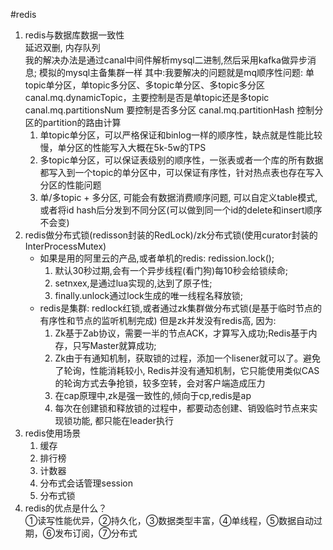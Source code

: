 #redis
1. redis与数据库数据一致性  
   延迟双删, 内存队列  
   我的解决办法是通过canal中间件解析mysql二进制,然后采用kafka做异步消息;
   模拟的mysql主备集群一样
   其中:我要解决的问题就是mq顺序性问题: 单topic单分区，单topic多分区、多topic单分区、多topic多分区
   canal.mq.dynamicTopic，主要控制是否是单topic还是多topic
   canal.mq.partitionsNum 要控制是否多分区
   canal.mq.partitionHash 控制分区的partition的路由计算
    1. 单topic单分区，可以严格保证和binlog一样的顺序性，缺点就是性能比较慢，单分区的性能写入大概在5k-5w的TPS
    2. 多topic单分区，可以保证表级别的顺序性，一张表或者一个库的所有数据都写入到一个topic的单分区中，可以保证有序性，针对热点表也存在写入分区的性能问题
    3. 单/多topic + 多分区, 可能会有数据消费顺序问题, 可以自定义table模式,或者将id hash后分发到不同分区(可以做到同一个id的delete和insert顺序不会变)
2. redis做分布式锁(redisson封装的RedLock)/zk分布式锁(使用curator封装的InterProcessMutex)
    - 如果是用的阿里云的产品,或者单机的redis: redission.lock();
        1. 默认30秒过期,会有一个异步线程(看门狗)每10秒会给锁续命;
        2. setnxex,是通过lua实现的,达到了原子性;
        3. finally.unlock通过lock生成的唯一线程名释放锁;
    - redis是集群:
      redlock红锁,或者通过zk集群做分布式锁(是基于临时节点的有序性和节点的监听机制完成)
      但是zk并发没有redis高, 因为:
        1. Zk基于Zab协议，需要一半的节点ACK，才算写入成功;Redis基于内存，只写Master就算成功;
        2. Zk由于有通知机制，获取锁的过程，添加一个lisener就可以了。避免了轮询，性能消耗较小, Redis并没有通知机制，它只能使用类似CAS的轮询方式去争抢锁，较多空转，会对客户端造成压力
        3. 在cap原理中,zk是强一致性的,倾向于cp,redis是ap
        4. 每次在创建锁和释放锁的过程中，都要动态创建、销毁临时节点来实现锁功能, 都只能在leader执行
3. redis使用场景
    1. 缓存
    2. 排行榜
    3. 计数器
    4. 分布式会话管理session
    5. 分布式锁
4. redis的优点是什么？  
   ①读写性能优异，②持久化，③数据类型丰富，④单线程，⑤数据自动过期，⑥发布订阅，⑦分布式